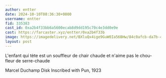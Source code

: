 ```yaml
---
author: entter
date: 2024-10-10T08:36:30+0000
username: entter
fid: 335383
cast_id: 0xa2b4f33bb6a5600ecab8d9dd195c70c4e3dd0e9e
cast: https://farcaster.xyz/entter/0xa2b4f33b
image: https://imagedelivery.net/BXluQx4ige9GuW0Ia56BHw/84c0afcb-da7b-42cc-d1ff-5208f7535000/original
layout: post
---
```


L'enfant qui tète est un souffleur de chair chaude et n'aime pas le chou-fleur de serre-chaude

Marcel Duchamp
Disk Inscribed with Pun, 1923

<img src='https://imagedelivery.net/BXluQx4ige9GuW0Ia56BHw/84c0afcb-da7b-42cc-d1ff-5208f7535000/original' alt='' referrerpolicy='no-referrer'/>
